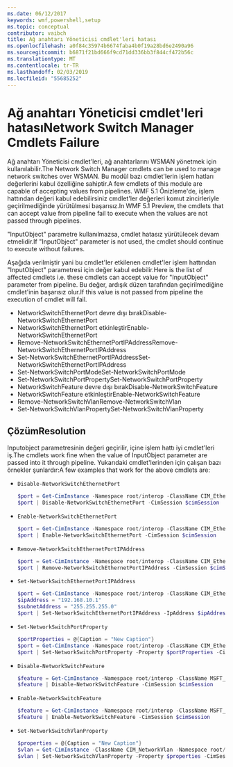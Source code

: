 ```yaml
---
ms.date: 06/12/2017
keywords: wmf,powershell,setup
ms.topic: conceptual
contributor: vaibch
title: Ağ anahtarı Yöneticisi cmdlet'leri hatası
ms.openlocfilehash: a0f84c35974b6674faba4b0f19a28bd6e2490a96
ms.sourcegitcommit: b6871f21bd666f9cd71dd336bb3f844cf472b56c
ms.translationtype: MT
ms.contentlocale: tr-TR
ms.lasthandoff: 02/03/2019
ms.locfileid: "55685252"
---
```

# <a name="network-switch-manager-cmdlets-failure"></a><span data-ttu-id="85f46-103">Ağ anahtarı Yöneticisi cmdlet'leri hatası</span><span class="sxs-lookup"><span data-stu-id="85f46-103">Network Switch Manager Cmdlets Failure</span></span>

<span data-ttu-id="85f46-104">Ağ anahtarı Yöneticisi cmdlet'leri, ağ anahtarlarını WSMAN yönetmek için kullanılabilir.</span><span class="sxs-lookup"><span data-stu-id="85f46-104">The Network Switch Manager cmdlets can be used to manage network switches over WSMAN.</span></span>
<span data-ttu-id="85f46-105">Bu modül bazı cmdlet'lerin işlem hatları değerlerini kabul özelliğine sahiptir.</span><span class="sxs-lookup"><span data-stu-id="85f46-105">A few cmdlets of this module are capable of accepting values from pipelines.</span></span>
<span data-ttu-id="85f46-106">WMF 5.1 Önizleme'de, işlem hattından değeri kabul edebilirsiniz cmdlet'ler değerleri komut zincirleriyle geçirilmediğinde yürütülmesi başarısız.</span><span class="sxs-lookup"><span data-stu-id="85f46-106">In WMF 5.1 Preview, the cmdlets that can accept value from pipeline fail to execute when the values are not passed through pipelines.</span></span>

<span data-ttu-id="85f46-107">"InputObject" parametre kullanılmazsa, cmdlet hatasız yürütülecek devam etmelidir.</span><span class="sxs-lookup"><span data-stu-id="85f46-107">If "InputObject" parameter is not used, the cmdlet should continue to execute without failures.</span></span>

<span data-ttu-id="85f46-108">Aşağıda verilmiştir yani bu cmdlet'ler etkilenen cmdlet'ler işlem hattından "InputObject" parametresi için değer kabul edebilir.</span><span class="sxs-lookup"><span data-stu-id="85f46-108">Here is the list of affected cmdlets i.e. these cmdlets can accept value for "InputObject" parameter from pipeline.</span></span>
<span data-ttu-id="85f46-109">Bu değer, ardışık düzen tarafından geçirilmediğine cmdlet'inin başarısız olur.</span><span class="sxs-lookup"><span data-stu-id="85f46-109">If this value is not passed from pipeline the execution of cmdlet will fail.</span></span>

- <span data-ttu-id="85f46-110">NetworkSwitchEthernetPort devre dışı bırak</span><span class="sxs-lookup"><span data-stu-id="85f46-110">Disable-NetworkSwitchEthernetPort</span></span>
- <span data-ttu-id="85f46-111">NetworkSwitchEthernetPort etkinleştir</span><span class="sxs-lookup"><span data-stu-id="85f46-111">Enable-NetworkSwitchEthernetPort</span></span>
- <span data-ttu-id="85f46-112">Remove-NetworkSwitchEthernetPortIPAddress</span><span class="sxs-lookup"><span data-stu-id="85f46-112">Remove-NetworkSwitchEthernetPortIPAddress</span></span>
- <span data-ttu-id="85f46-113">Set-NetworkSwitchEthernetPortIPAddress</span><span class="sxs-lookup"><span data-stu-id="85f46-113">Set-NetworkSwitchEthernetPortIPAddress</span></span>
- <span data-ttu-id="85f46-114">Set-NetworkSwitchPortMode</span><span class="sxs-lookup"><span data-stu-id="85f46-114">Set-NetworkSwitchPortMode</span></span>
- <span data-ttu-id="85f46-115">Set-NetworkSwitchPortProperty</span><span class="sxs-lookup"><span data-stu-id="85f46-115">Set-NetworkSwitchPortProperty</span></span>
- <span data-ttu-id="85f46-116">NetworkSwitchFeature devre dışı bırak</span><span class="sxs-lookup"><span data-stu-id="85f46-116">Disable-NetworkSwitchFeature</span></span>
- <span data-ttu-id="85f46-117">NetworkSwitchFeature etkinleştir</span><span class="sxs-lookup"><span data-stu-id="85f46-117">Enable-NetworkSwitchFeature</span></span>
- <span data-ttu-id="85f46-118">Remove-NetworkSwitchVlan</span><span class="sxs-lookup"><span data-stu-id="85f46-118">Remove-NetworkSwitchVlan</span></span>
- <span data-ttu-id="85f46-119">Set-NetworkSwitchVlanProperty</span><span class="sxs-lookup"><span data-stu-id="85f46-119">Set-NetworkSwitchVlanProperty</span></span>

## <a name="resolution"></a><span data-ttu-id="85f46-120">Çözüm</span><span class="sxs-lookup"><span data-stu-id="85f46-120">Resolution</span></span>

<span data-ttu-id="85f46-121">Inputobject parametresinin değeri geçirilir, içine işlem hattı iyi cmdlet'leri iş.</span><span class="sxs-lookup"><span data-stu-id="85f46-121">The cmdlets work fine when the value of InputObject parameter are passed into it through pipeline.</span></span> <span data-ttu-id="85f46-122">Yukarıdaki cmdlet'lerinden için çalışan bazı örnekler şunlardır:</span><span class="sxs-lookup"><span data-stu-id="85f46-122">A few examples that work for the above cmdlets are:</span></span>

- `Disable-NetworkSwitchEthernetPort`

  ```powershell
  $port = Get-CimInstance -Namespace root/interop -ClassName CIM_EthernetPort -CimSession $cimSession | Select-Object -First 1
  $port | Disable-NetworkSwitchEthernetPort -CimSession $cimSession
  ```

- `Enable-NetworkSwitchEthernetPort`

  ```powershell
  $port = Get-CimInstance -Namespace root/interop -ClassName CIM_EthernetPort -CimSession $cimSession | Select-Object -First 1
  $port | Enable-NetworkSwitchEthernetPort -CimSession $cimSession
  ```

- `Remove-NetworkSwitchEthernetPortIPAddress`

  ```powershell
  $port = Get-CimInstance -Namespace root/interop -ClassName CIM_EthernetPort -CimSession $cimSession | Select-Object -First 1
  $port | Remove-NetworkSwitchEthernetPortIPAddress -CimSession $cimSession
  ```

- `Set-NetworkSwitchEthernetPortIPAddress`

  ```powershell
  $port = Get-CimInstance -Namespace root/interop -ClassName CIM_EthernetPort -CimSession $cimSession | Select-Object -First 1
  $ipAddress = "192.168.10.1"
  $subnetAddress = "255.255.255.0"
  $port | Set-NetworkSwitchEthernetPortIPAddress -IpAddress $ipAddress -SubnetAddress $subnetAddress -CimSession $cimSession
  ```

- `Set-NetworkSwitchPortProperty`

  ```powershell
  $portProperties = @{Caption = "New Caption"}
  $port = Get-CimInstance -Namespace root/interop -ClassName CIM_EthernetPort -CimSession $cimSession | Select-Object -First 1
  $port | Set-NetworkSwitchPortProperty -Property $portProperties -CimSession $cimSession
  ```

- `Disable-NetworkSwitchFeature`

  ```powershell
  $feature = Get-CimInstance -Namespace root/interop -ClassName MSFT_Feature -CimSession $cimSession | Select-Object -First 1
  $feature | Disable-NetworkSwitchFeature -CimSession $cimSession
  ```

- `Enable-NetworkSwitchFeature`

  ```powershell
  $feature = Get-CimInstance -Namespace root/interop -ClassName MSFT_Feature -CimSession $cimSession | Select-Object -First 1
  $feature | Enable-NetworkSwitchFeature -CimSession $cimSession
  ```

- `Set-NetworkSwitchVlanProperty`

  ```powershell
  $properties = @{Caption = "New Caption"}
  $vlan = Get-CimInstance -ClassName CIM_NetworkVlan -Namespace root/interop -CimSession $cimSession | Select-Object -First 1
  $vlan | Set-NetworkSwitchVlanProperty -Property $properties -CimSession $cimSession
  ```